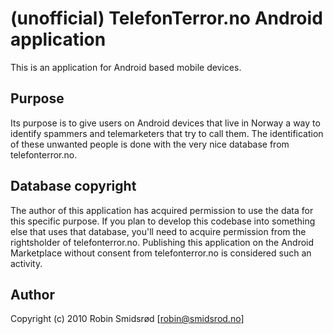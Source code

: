 # (unofficial) TelefonTerror.no Android application #

This is an application for Android based mobile devices.

## Purpose ##

Its purpose is to give users on Android devices that live in Norway a 
way to identify spammers and telemarketers that try to call them. The 
identification of these unwanted people is done with the very nice 
database from telefonterror.no. 

## Database copyright ##

The author of this application has acquired permission to use the data 
for this specific purpose. If you plan to develop this codebase into 
something else that uses that database, you'll need to acquire 
permission from the rightsholder of telefonterror.no. Publishing this 
application on the Android Marketplace without consent from 
telefonterror.no is considered such an activity. 

## Author ##

Copyright (c) 2010 Robin Smidsrød [<robin@smidsrod.no>]
